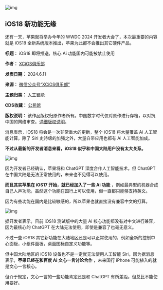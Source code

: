 ![img](https://chinadigitaltimes.net/chinese/files/2024/06/post-708834-66686416d6a99.)


iOS18 新功能无缘
-----------


还有一天，苹果就将举办今年的 WWDC 2024 开发者大会了，本次最重要的内容就是 iOS18 全新系统版本推出，苹果为此都不会推出其它硬件产品。




**标题：** iOS18 即将推送，核心 Ai 功能国内可能被禁止使用  

**作者：** [XCiOS俱乐部](https://chinadigitaltimes.net/space/XCiOS俱乐部)  

**发表日期：** 2024.6.11  

**来源：** [微信公众号“XCiOS俱乐部”](https://web.archive.org/web/20240611144154/https://mp.weixin.qq.com/s/k9SDrYsnSWRsa_H0O7KLKg)  

**主题归类：** [人工智能](https://chinadigitaltimes.net/space/人工智能)  

**CDS收藏：** [公民馆](https://chinadigitaltimes.net/space/%E5%85%AC%E6%B0%91%E9%A6%86)  

**版权说明：** 该作品版权归原作者所有。中国数字时代仅对原作进行存档，以对抗中国的网络审查。[详细版权说明](https://chinadigitaltimes.net/chinese/copyright)。


消息表示，iOS18 将会是一次非常重大的更新，整个 iOS18 将大量覆盖 Ai 人工智能计算，除了 Siri 史诗级的加强之外，大量自带应用也都有 Ai 人工智能加成。


**不过从最新的开发者消息来看，iOS18 似乎和中国大陆用户没有太大关系。** 


![img](https://chinadigitaltimes.net/chinese/files/2024/06/post-708834-66686416ec120.)


因为开发者已经确认，苹果将和 ChatGPT 深度合作人工智能技术，但 ChatGPT 在中国大陆是无法正常使用的，未来也不见得可以使用。


**而且其实苹果在 iOS17 开始，就已经加入了一些 Ai 功能** ，例如最典型的机器合成自己人声功能，虽然这个功能在国行上可以使用，但一直都只能够支持英文。


因为有些功能在国内是比较敏感的，所以苹果也就直接没有兼容中文的打算。


![img](https://chinadigitaltimes.net/chinese/files/2024/06/post-708834-6668641713bf1.)


据开发者表示，目前 iOS18 测试版中的大量 Ai 核心功能都没有对中文进行兼容，因为最核心的 ChatGPT 在大陆无法使用，即使是兼容了也毫无意义。


不过一些 iOS18 其它新功能在大陆地区还是可以正常使用的，例如全新的控制中心面板，小组件面板，桌面图标自定义功能等。


但中国大陆地区的 iOS18 设备也不是一定就无法使用人工智能 Siri，因为据消息表示，**苹果已经在和百度 Ai 文心一言讨论合作** ，未来国行 iPhone 可能植入的就是文心一言核心。


但介于规定，文心一言的一些功能肯定还是和 ChatGPT 有所差距，但总比不能使用要好。

